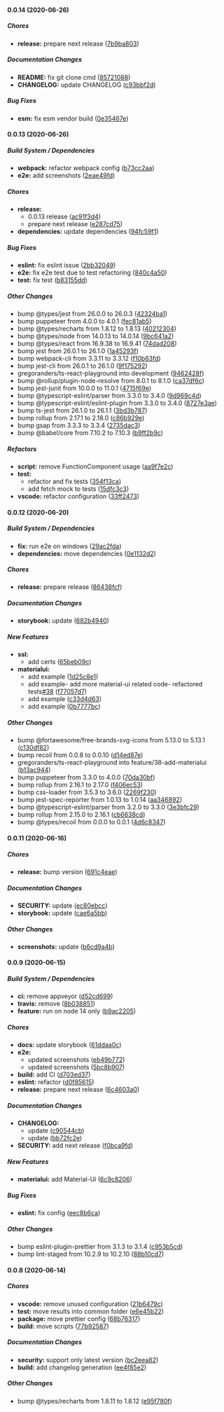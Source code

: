 #### 0.0.14 (2020-06-26)

##### Chores

- **release:** prepare next release ([7b9ba803](https://github.com/gregoranders/ts-react-playground/commit/7b9ba8035e1e6d0d73f04531fb8e987adc1a3d5d))

##### Documentation Changes

- **README:** fix git clone cmd ([85721088](https://github.com/gregoranders/ts-react-playground/commit/8572108878172243d64a0f0e88c6333762cbf2d7))
- **CHANGELOG:** update CHANGELOG ([c93bbf2d](https://github.com/gregoranders/ts-react-playground/commit/c93bbf2dab2d27486b432e44bd69e42595183051))

##### Bug Fixes

- **esm:** fix esm vendor build ([0e35467e](https://github.com/gregoranders/ts-react-playground/commit/0e35467e1ded7d7d4d0641b5ed229ff75707aa13))

#### 0.0.13 (2020-06-26)

##### Build System / Dependencies

- **webpack:** refactor webpack config ([b73cc2aa](https://github.com/gregoranders/ts-react-playground/commit/b73cc2aacd2838aecfca60a302d81630aa334a18))
- **e2e:** add screenshots ([2eae49fd](https://github.com/gregoranders/ts-react-playground/commit/2eae49fdf7ee08ec715127d82b275e28b3c9afb9))

##### Chores

- **release:**
  - 0.0.13 release ([ac91f3d4](https://github.com/gregoranders/ts-react-playground/commit/ac91f3d4798f6d163f618e14f5a835288055d51f))
  - prepare next release ([e287cd75](https://github.com/gregoranders/ts-react-playground/commit/e287cd752e5b484ff550f86bf2abd9fabf0c5444))
- **dependencies:** update dependencies ([94fc59f1](https://github.com/gregoranders/ts-react-playground/commit/94fc59f18f0f7be5637dc4726a3fc9c6a83754c3))

##### Bug Fixes

- **eslint:** fix eslint issue ([2bb32049](https://github.com/gregoranders/ts-react-playground/commit/2bb320492233bfc6bdce6c8660e61ab3932b64c5))
- **e2e:** fix e2e test due to test refactoring ([840c4a50](https://github.com/gregoranders/ts-react-playground/commit/840c4a5027f47dfe65b5fcc7f08a84150926ea47))
- **test:** fix test ([b83155dd](https://github.com/gregoranders/ts-react-playground/commit/b83155dd552bc6f8809ba115d255c4c1407f89bb))

##### Other Changes

- bump @types/jest from 26.0.0 to 26.0.3 ([42324ba1](https://github.com/gregoranders/ts-react-playground/commit/42324ba1adb0a9fca5ef7b81bfa939f3f7076f50))
- bump puppeteer from 4.0.0 to 4.0.1 ([fec81ab5](https://github.com/gregoranders/ts-react-playground/commit/fec81ab5483e80dc248b1b893f9874d44604b9b0))
- bump @types/recharts from 1.8.12 to 1.8.13 ([40212304](https://github.com/gregoranders/ts-react-playground/commit/402123045305d9d89c59acb6ec0b4d1ed98562ee))
- bump @types/node from 14.0.13 to 14.0.14 ([9bc641a2](https://github.com/gregoranders/ts-react-playground/commit/9bc641a21a6918885dc9083447d427aa8f388a97))
- bump @types/react from 16.9.38 to 16.9.41 ([74dad208](https://github.com/gregoranders/ts-react-playground/commit/74dad208eb9c7ba079b87f52539c436b414c5531))
- bump jest from 26.0.1 to 26.1.0 ([1a45293f](https://github.com/gregoranders/ts-react-playground/commit/1a45293f40f6b2c0d0042bd02e6d2c810b7fd073))
- bump webpack-cli from 3.3.11 to 3.3.12 ([f10b63fd](https://github.com/gregoranders/ts-react-playground/commit/f10b63fd4d5e8810efdc35f850b94c301382e255))
- bump jest-cli from 26.0.1 to 26.1.0 ([9f175292](https://github.com/gregoranders/ts-react-playground/commit/9f17529244e5e78c049b4d016c51a1a6c918d8e1))
- gregoranders/ts-react-playground into development ([9462428f](https://github.com/gregoranders/ts-react-playground/commit/9462428f4764a48072cecb67c7b17771762aef64))
- bump @rollup/plugin-node-resolve from 8.0.1 to 8.1.0 ([ca37df6c](https://github.com/gregoranders/ts-react-playground/commit/ca37df6cd556b7f01af052de584093f089a71ea2))
- bump jest-junit from 10.0.0 to 11.0.1 ([4715f69e](https://github.com/gregoranders/ts-react-playground/commit/4715f69e3a0806bbfb1d38202863c1443ee7cabd))
- bump @typescript-eslint/parser from 3.3.0 to 3.4.0 ([9d969c4d](https://github.com/gregoranders/ts-react-playground/commit/9d969c4d22498ec4941b778f1507bc1bc0dd8857))
- bump @typescript-eslint/eslint-plugin from 3.3.0 to 3.4.0 ([8727e3ae](https://github.com/gregoranders/ts-react-playground/commit/8727e3aebdebc9e5af7cfc006f3deebd87777190))
- bump ts-jest from 26.1.0 to 26.1.1 ([3bd3b787](https://github.com/gregoranders/ts-react-playground/commit/3bd3b787ad3a7395f6b1e43bd01ee5f97e2cc31d))
- bump rollup from 2.17.1 to 2.18.0 ([c86b929e](https://github.com/gregoranders/ts-react-playground/commit/c86b929ee19d66c95fcd50cf76b525e5f873efe6))
- bump gsap from 3.3.3 to 3.3.4 ([2735dac3](https://github.com/gregoranders/ts-react-playground/commit/2735dac36f216be7ace93c25c779b989adf5aa36))
- bump @babel/core from 7.10.2 to 7.10.3 ([b9ff2b9c](https://github.com/gregoranders/ts-react-playground/commit/b9ff2b9c0018b5ff461d698a9ebe0a7585df6fea))

##### Refactors

- **script:** remove FunctionComponent usage ([aa9f7e2c](https://github.com/gregoranders/ts-react-playground/commit/aa9f7e2c9a41ea55f2733ec227d841b23c30bca5))
- **test:**
  - refactor and fix tests ([354f13ca](https://github.com/gregoranders/ts-react-playground/commit/354f13cac8fc9511d988f1fe303f6bf34e068ad0))
  - add fetch mock to tests ([15dfc3c3](https://github.com/gregoranders/ts-react-playground/commit/15dfc3c30f0a322caf8b5a8e1617e1dc7f2bc927))
- **vscode:** refactor configuration ([33ff2473](https://github.com/gregoranders/ts-react-playground/commit/33ff247313e57d46441a6055ba5361da9f77789e))

#### 0.0.12 (2020-06-20)

##### Build System / Dependencies

- **fix:** run e2e on windows ([29ac2fda](https://github.com/gregoranders/ts-react-playground/commit/29ac2fdadffa25cb168fc9af004e330bc1b31599))
- **dependencies:** move dependencies ([0e1132d2](https://github.com/gregoranders/ts-react-playground/commit/0e1132d25165329b21e0e66ea87824c20a909ccc))

##### Chores

- **release:** prepare release ([86438fcf](https://github.com/gregoranders/ts-react-playground/commit/86438fcfe77418cfcbf2bfd12bf5625f31925027))

##### Documentation Changes

- **storybook:** update ([682b4940](https://github.com/gregoranders/ts-react-playground/commit/682b494065e1953b08fb18a20e78675cd1b8340c))

##### New Features

- **ssl:**
  - add certs ([65beb09c](https://github.com/gregoranders/ts-react-playground/commit/65beb09c17104a091579a114095da85d7cc4f018))
- **materialui:**
  - add example ([1d25c8e1](https://github.com/gregoranders/ts-react-playground/commit/1d25c8e11c087112c321d965e6ca661b68ca042f))
  - add example- add more material-ui related code- refactored tests[#38](https://github.com/gregoranders/ts-react-playground/pull/38) ([f77057d7](https://github.com/gregoranders/ts-react-playground/commit/f77057d744617a8a2600d014de2d8320796cdc33))
  - add example ([c33d4d63](https://github.com/gregoranders/ts-react-playground/commit/c33d4d639806a501496aeb6d9da9d1ffe17f86de))
  - add example ([0b7777bc](https://github.com/gregoranders/ts-react-playground/commit/0b7777bcd9b948c2e55a1afb68201786ad32ee45))

##### Other Changes

- bump @fortawesome/free-brands-svg-icons from 5.13.0 to 5.13.1 ([c130df82](https://github.com/gregoranders/ts-react-playground/commit/c130df826152679b663576fc23f7a073aafc9055))
- bump recoil from 0.0.8 to 0.0.10 ([d14ed87e](https://github.com/gregoranders/ts-react-playground/commit/d14ed87e03d7764d6d762782d4cee406ae704ea1))
- gregoranders/ts-react-playground into feature/38-add-materialui ([b13ac944](https://github.com/gregoranders/ts-react-playground/commit/b13ac9447b86546be24297d5c8fee8814a4be71d))
- bump puppeteer from 3.3.0 to 4.0.0 ([70da30bf](https://github.com/gregoranders/ts-react-playground/commit/70da30bfb037ebb13d573a58c9fbcd79ed84ab37))
- bump rollup from 2.16.1 to 2.17.0 ([f406ec53](https://github.com/gregoranders/ts-react-playground/commit/f406ec53718a21109d475b0c4ed791d7949f383a))
- bump css-loader from 3.5.3 to 3.6.0 ([2269f230](https://github.com/gregoranders/ts-react-playground/commit/2269f2302a8eb1aecefcc314cbca3441af641834))
- bump jest-spec-reporter from 1.0.13 to 1.0.14 ([aa346892](https://github.com/gregoranders/ts-react-playground/commit/aa346892c042e046e903436ccafe3aca21e3dfe2))
- bump @typescript-eslint/parser from 3.2.0 to 3.3.0 ([3e3bfc29](https://github.com/gregoranders/ts-react-playground/commit/3e3bfc29d65319933b1f5c449029a5649a3563d6))
- bump rollup from 2.15.0 to 2.16.1 ([cb6638cd](https://github.com/gregoranders/ts-react-playground/commit/cb6638cd00ba4ecd1219bc3b5e71a285b6d13a9e))
- bump @types/recoil from 0.0.0 to 0.0.1 ([4d6c8347](https://github.com/gregoranders/ts-react-playground/commit/4d6c83470ff377dad4856d899ad592232243806a))

#### 0.0.11 (2020-06-16)

##### Chores

- **release:** bump version ([691c4eae](https://github.com/gregoranders/ts-react-playground/commit/691c4eaef6532486330013308991d712ef0a2788))

##### Documentation Changes

- **SECURITY:** update ([ec80ebcc](https://github.com/gregoranders/ts-react-playground/commit/ec80ebcc582c5b4292e8bf3236041c13300097be))
- **storybook:** update ([cae6a5bb](https://github.com/gregoranders/ts-react-playground/commit/cae6a5bba05dde99d6951b63a1bb6fc8448b064f))

##### Other Changes

- **screenshots:** update ([b6cd9a4b](https://github.com/gregoranders/ts-react-playground/commit/b6cd9a4b90ae1009c786c7db2f19d7a5f8da0f2d))

#### 0.0.9 (2020-06-15)

##### Build System / Dependencies

- **ci:** remove appveyor ([d52cd699](https://github.com/gregoranders/ts-react-playground/commit/d52cd6995a48baaaf4140643df471888942ea6d8))
- **travis:** remove ([8b038851](https://github.com/gregoranders/ts-react-playground/commit/8b03885175f0552fb728d286896cb1afd7aa56b2))
- **feature:** run on node 14 only ([b9ac2205](https://github.com/gregoranders/ts-react-playground/commit/b9ac2205aaa9d7e106ae1f5d21df49b28dab78fe))

##### Chores

- **docs:** update storybook ([61ddaa0c](https://github.com/gregoranders/ts-react-playground/commit/61ddaa0c176fef6d5e9a587163384bdf3c3643a5))
- **e2e:**
  - updated screenshots ([eb49b772](https://github.com/gregoranders/ts-react-playground/commit/eb49b772c4379e2088d03157b00c8e2d42c41161))
  - updated screenshots ([5bc8b907](https://github.com/gregoranders/ts-react-playground/commit/5bc8b907ec2b0875a060adfe0ed27f80597d6a5b))
- **build:** add CI ([d703ed37](https://github.com/gregoranders/ts-react-playground/commit/d703ed37622a6b5b4e51380e048215e3c9a72df2))
- **eslint:** refactor ([d0f85615](https://github.com/gregoranders/ts-react-playground/commit/d0f8561585115e5571acaefe66b7f08c380c48c8))
- **release:** prepare next release ([6c4603a0](https://github.com/gregoranders/ts-react-playground/commit/6c4603a0762a461aee451447585869bb10e57483))

##### Documentation Changes

- **CHANGELOG:**
  - update ([c90544cb](https://github.com/gregoranders/ts-react-playground/commit/c90544cbe1ed914207ccfbd3679f7bca8462daad))
  - update ([bb72fc2e](https://github.com/gregoranders/ts-react-playground/commit/bb72fc2ece2a2d154c78c19549fc6f6c557d34e4))
- **SECURITY:** add next release ([f0bca9fd](https://github.com/gregoranders/ts-react-playground/commit/f0bca9fdc29fa671590e35e303239b1ca2dfbc52))

##### New Features

- **materialui:** add Material-Ui ([6c9c8206](https://github.com/gregoranders/ts-react-playground/commit/6c9c8206276c004f1b81dc61afe1238d16d38a0a))

##### Bug Fixes

- **eslint:** fix config ([eec8b6ca](https://github.com/gregoranders/ts-react-playground/commit/eec8b6ca02cbf74d0f40da781cdeccbbb1b3bb9b))

##### Other Changes

- bump eslint-plugin-prettier from 3.1.3 to 3.1.4 ([c953b5cd](https://github.com/gregoranders/ts-react-playground/commit/c953b5cdde80df4ccd15785598c88d9f8127d325))
- bump lint-staged from 10.2.9 to 10.2.10 ([88b10cd7](https://github.com/gregoranders/ts-react-playground/commit/88b10cd73476bdd920a6cf3aa7e591bc4e10563a))

#### 0.0.8 (2020-06-14)

##### Chores

- **vscode:** remove unused configuration ([21b6479c](https://github.com/gregoranders/ts-react-playground/commit/21b6479cdca62da9b7526ef70a33dd38b737a946))
- **test:** move results into common folder ([e6e45b22](https://github.com/gregoranders/ts-react-playground/commit/e6e45b229c6bb97eee6ea38599b4e1496288af64))
- **package:** move prettier config ([68b76317](https://github.com/gregoranders/ts-react-playground/commit/68b7631735566cec3622cb6ad9e2b51ac26d1aa8))
- **build:** move scripts ([77b92587](https://github.com/gregoranders/ts-react-playground/commit/77b92587181f43ce710c33093c7d7f10744788d9))

##### Documentation Changes

- **security:** support only latest version ([bc2eea82](https://github.com/gregoranders/ts-react-playground/commit/bc2eea828e6c8a17cc22529148ac43355f5ae0db))
- **build:** add changelog generation ([ee4f85e2](https://github.com/gregoranders/ts-react-playground/commit/ee4f85e2436ed69f264445f67c24c706b8a1f75b))

##### Other Changes

- bump @types/recharts from 1.8.11 to 1.8.12 ([e95f780f](https://github.com/gregoranders/ts-react-playground/commit/e95f780ff41d3d6802416065d4e22c3ea64ab47f))
